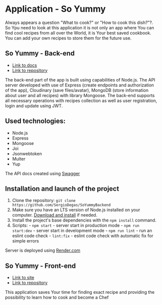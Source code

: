 # Application - So Yummy

Always appears a question "What to cook?" or "How to cook this dish?"?. So Ypu need to look at this application it is not only an app where You can find cool recipes from all over the World, it is Your best saved cookbook. You can add your own recipes to store them for the future use.

## So Yummy - Back-end

- [Link to docs](https://backend-x5bd.onrender.com/api-docs/)
- [Link to repository](https://github.com/SergioDegas/SoYummyBackend)

The back-end part of the app is built using capabilities of Node.js. The API server developed with use of Express (create endpoints and authorization of the app), Cloudinary (save files/avatar), MongoDB (store information about user and all recipes) with library Mongoose. The back-end supports all necessary operations with recipes collection as well as user registration, login and update using JWT.

## Used technologies:

- Node.js
- Express
- Mongoose
- Joi
- Jsonwebtoken
- Multer
- Yup

The API docs created using [Swagger](https://swagger.io)

## Installation and launch of the project

1. Clone the repository: `git clone https://github.com/SergioDegas/SoYummyBackend`
2. Make sure you have an LTS version of Node.js installed on your computer. [Download and install](https://nodejs.org/en/) if needed.
3. Install the project's base dependencies with the `npm install` command.
4. Scripts: - `npm start` - server start in production mode
          - `npm run start:dev` - server start in development mode
          - `npm run lint` - run an eslint code check
          - `lint:fix` - eslint code check with automatic fix for simple errors

Server is deployed using [Render.com](https://render.com)

## So Yummy - Front-end

- [Link to site](https://cookbook-so-yummy.netlify.app/)
- [Link to repository](https://github.com/SergioDegas/SoYummy)

This application saves Your time for finding exact recipe and providing the possibility to learn how to cook and become a Chef






